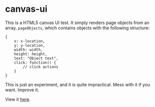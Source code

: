 # canvas-ui
This is a HTML5 canvas UI test. It simply renders page objects from an array, `pageObjects`, which contains objects with the following structure:

    {
        x: x-location,
        y: y-location,
        width: width,
        height: height,
        text: "Object text",
        click: function() {
            // click actions
        }
    }

This is just an experiment, and it is quite impractical. Mess with it if you want. Improve it.

View it [here](http://jackdalton.github.io/canvas-ui).
